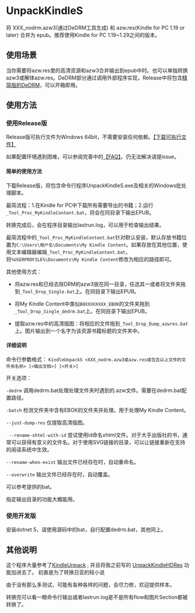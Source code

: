 # UnpackKindleS
将 XXX_nodrm.azw3(通过DeDRM工具生成) 和 azw.res(Kindle for PC 1.19 or later) 合并为 epub。推荐使用Kindle for PC 1.19~1.29之间的版本。

## 使用场景
当你需要将azw.res里的高清资源和azw3合并输出到epub中时。也可以单独转换azw3或解体azw.res。DeDRM部分通过调用外部程序实现，Release中将包含[精简版的DeDRM](https://github.com/Aeroblast/AZW3_PC_DeDRM)，可以开箱即用。

## 使用方法

### 使用Release版

Release版可执行文件为Windows 64bit，不需要安装任何依赖。[【下载可执行文件】](https://github.com/Aeroblast/UnpackKindleS/releases)

如果配置环境遇到困难，可以参阅完善中的[【FAQ】](https://github.com/Aeroblast/UnpackKindleS/blob/master/FAQ.md)。仍无法解决请提issue。

#### 简单的使用方法

下载Release版，将包含命令行程序UnpackKindleS.exe及相关的Windows批处理脚本。

最简流程：1.在Kindle for PC中下载所有需要导出的书籍；2.运行`_Tool_Proc_MyKindleContent.bat`，将会在同目录下输出EPUB。

转换完成后，会在程序目录输出lastrun.log，可以用于检查输出结果。

最简流程中的`_Tool_Proc_MyKindleContent.bat`针对默认安装，默认存放书籍位置为`C:\Users\用户名\Documents\My Kindle Content`。如果存放在其他位置，使用文本编辑器编辑`_Tool_Proc_MyKindleContent.bat`，将`%USERPROFILE%\Documents\My Kindle Content`修改为相应的路径即可。

其他使用方式：

+ 将azw.res和已经去除DRM的azw3放在同一目录，任选其一或者将文件夹拖到```_Tool_Drop_Single.bat```上。在同目录下输出EPUB。

+ 将My Kindle Content中类似```B0XXXXXXXX_EBOK```的文件夹拖到```_Tool_Drop_Single_dedrm.bat```上。在同目录下输出EPUB。

+ 提取azw.res中的高清插图：将相应的文件拖到```_Tool_Drop_Dump_azwres.bat```上。图片输出到一个名字为该资源书籍标题的文件夹中。

#### 详细说明
命令行参数格式：
 `` KindleUnpackS <XXX_nodrm.azw3或azw.res或包含以上文件的文件夹名称> [<输出文档>] [<开关>] ``

开关选项：

`` -dedrm `` 调用dedrm.bat处理处理文件夹时遇到的.azw文件。需要在dedrm.bat配置路径。

`` -batch `` 检测文件夹中含有EBOK的文件夹并处理。用于处理My Kindle Content。

`` --just-dump-res `` 仅提取高清插图。

`` --rename-xhtml-with-id`` 尝试使用id命名xhtml文件。对于大手出版社的书，通常可以获得有意义的文件名。对于使用SVG链接的目录，可以让链接重新在支持的阅读系统中生效。

``--rename-when-exist`` 输出文件已经存在时，自动重命名。

``--overwrite`` 输出文件已经存在时，自动覆盖。

可以参考提供的bat。

指定输出目录的功能大概能用。

### 使用开发版

安装dotnet 5，请使用源码中的bat，自行配置dedrm.bat，其他同上。


## 其他说明

这个程序大量参考了[KindleUnpack](https://github.com/kevinhendricks/KindleUnpack) ,
并且将我之前写的 [UnpackKindleHDRes](https://github.com/Aeroblast/UnpackKindleHDRes) 功能加进去了。
初衷是为了转换日亚的轻小说

由于没有那么多测试，可能有各种各样的问题，会尽力修，欢迎提供样本。

转换完可以看一眼命令行输出或者lastrun.log是不是所有flow和图片Section都被转换了。

